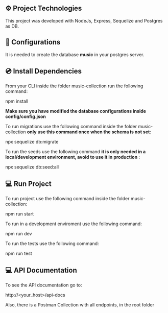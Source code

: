## ⚙️ Project Technologies

This project was developed with NodeJs, Express, Sequelize and Postgres as DB.

## 🔌 Configurations

It is needed to create the database **music** in your postgres server.

## 💿 Install Dependencies

From your CLI inside the folder music-collection run the following command:

npm install

**Make sure you have modified the database configurations inside config/config.json**

To run migrations use the following command inside the folder music-collection **only use this command once when the schema is not set**:

npx sequelize db:migrate

To run the seeds use the following command **it is only needed in a local/development environment, avoid to use it in production** :

npx sequelize db:seed:all

## 💻 Run Project

To run project use the following command inside the folder music-collection:

npm run start

To run in a development enviroment use the following command:

npm run dev

To run the tests use the following command:

npm run test

## 💻 API Documentation

To see the API documentation go to:

http://<your_host>/api-docs

Also, there is a Postman Collection with all endpoints, in the root folder
